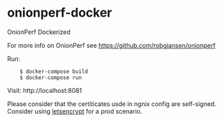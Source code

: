# onionperf-docker
OnionPerf Dockerized

For more info on OnionPerf see https://github.com/robgjansen/onionperf

Run:

```
    $ docker-compose build
    $ docker-compose run
```
Visit: http://localhost:8081

Please consider that the certiticates usde in ngnix config are self-signed. Consider using [letsencrypt](https://http://letsencrypt.org/) for a prod scenario.
